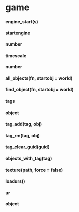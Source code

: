 # game
#### engine_start(s)



#### startengine
**number**



#### timescale
**number**



#### all_objects(fn, startobj = world)



#### find_object(fn, startobj = world)



#### tags
**object**



#### tag_add(tag, obj)



#### tag_rm(tag, obj)



#### tag_clear_guid(guid)



#### objects_with_tag(tag)



#### texture(path, force = false)



#### loadurs()



#### ur
**object**




